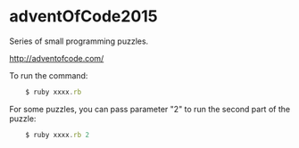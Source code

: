 # adventOfCode2015
Series of small programming puzzles.

http://adventofcode.com/

To run the command:

```javascript
    $ ruby xxxx.rb
```

For some puzzles, you can pass parameter "2" to run the second part of the puzzle:

```javascript
    $ ruby xxxx.rb 2
```

